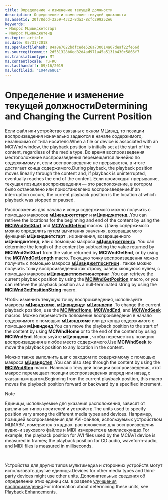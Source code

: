 ```yaml
---
title: Определение и изменение текущей должности
description: Определение и изменение текущей должности
ms.assetid: 20f78dcd-3259-43c2-8da3-8cfc299252e6
keywords:
- Макрос МЦивнджетстарт
- Макрос МЦивнджетенд
ms.topic: article
ms.date: 05/31/2018
ms.openlocfilehash: 84a8e7022bdfcede526a730014a07deaf22fe66d
ms.sourcegitcommit: 2d531328b6ed82d4ad971a45a5131b430c5866f7
ms.translationtype: MT
ms.contentlocale: ru-RU
ms.lasthandoff: 09/16/2019
ms.locfileid: "104486861"
---
```

# <a name="determining-and-changing-the-current-position"></a><span data-ttu-id="07714-105">Определение и изменение текущей должности</span><span class="sxs-lookup"><span data-stu-id="07714-105">Determining and Changing the Current Position</span></span>

<span data-ttu-id="07714-106">Если файл или устройство связаны с окном МЦивнд, то позиции воспроизведения изначально задаются в начале содержимого, независимо от типа носителя.</span><span class="sxs-lookup"><span data-stu-id="07714-106">When a file or device is associated with an MCIWnd window, the playback position is initially set at the start of the content, regardless of the media type.</span></span> <span data-ttu-id="07714-107">Во время воспроизведения местоположение воспроизведения перемещается линейно по содержимому и, если воспроизведение не прерывается, в итоге достигает конца содержимого.</span><span class="sxs-lookup"><span data-stu-id="07714-107">During playback, the playback position moves linearly through the content and, if playback is uninterrupted, eventually reaches the end of the content.</span></span> <span data-ttu-id="07714-108">Если происходит прерывание, текущая позиция воспроизведения — это расположение, в котором было остановлено или приостановлено воспроизведение.</span><span class="sxs-lookup"><span data-stu-id="07714-108">If an interruption occurs, the current playback position is the location at which playback was stopped or paused.</span></span>

<span data-ttu-id="07714-109">Расположения для начала и конца содержимого можно получить с помощью макросов [**мЦивнджетстарт**](/windows/desktop/api/Vfw/nf-vfw-mciwndgetstart) и [**мЦивнджетенд**](/windows/desktop/api/Vfw/nf-vfw-mciwndgetend) .</span><span class="sxs-lookup"><span data-stu-id="07714-109">You can retrieve the locations for the beginning and end of the content by using the [**MCIWndGetStart**](/windows/desktop/api/Vfw/nf-vfw-mciwndgetstart) and [**MCIWndGetEnd**](/windows/desktop/api/Vfw/nf-vfw-mciwndgetend) macros.</span></span> <span data-ttu-id="07714-110">Длину содержимого можно определить путем вычитания значения, возвращаемого функцией **мЦивнджетстарт** , из значения, возвращенного **мЦивнджетенд**, или с помощью макроса [**мЦивнджетленгс**](/windows/desktop/api/Vfw/nf-vfw-mciwndgetlength) .</span><span class="sxs-lookup"><span data-stu-id="07714-110">You can determine the length of the content by subtracting the value returned by **MCIWndGetStart** from the value returned by **MCIWndGetEnd**, or by using the [**MCIWndGetLength**](/windows/desktop/api/Vfw/nf-vfw-mciwndgetlength) macro.</span></span> <span data-ttu-id="07714-111">Текущую точку воспроизведения можно получить с помощью макроса [**мЦивнджетпоситион**](/windows/desktop/api/Vfw/nf-vfw-mciwndgetposition) . также можно получить точку воспроизведения как строку, завершающуюся нулем, с помощью макроса [**мЦивнджетпоситионстринг**](/windows/desktop/api/Vfw/nf-vfw-mciwndgetpositionstring) .</span><span class="sxs-lookup"><span data-stu-id="07714-111">You can retrieve the current playback position by using the [**MCIWndGetPosition**](/windows/desktop/api/Vfw/nf-vfw-mciwndgetposition) macro, or you can retrieve the playback position as a null-terminated string by using the [**MCIWndGetPositionString**](/windows/desktop/api/Vfw/nf-vfw-mciwndgetpositionstring) macro.</span></span>

<span data-ttu-id="07714-112">Чтобы изменить текущую точку воспроизведения, используйте макросы [**мЦивндхоме**](/windows/desktop/api/Vfw/nf-vfw-mciwndhome), [**мЦивнденд**](/windows/desktop/api/Vfw/nf-vfw-mciwndend)и [**мЦивндсик**](/windows/desktop/api/Vfw/nf-vfw-mciwndseek) .</span><span class="sxs-lookup"><span data-stu-id="07714-112">To change the current playback position, use the [**MCIWndHome**](/windows/desktop/api/Vfw/nf-vfw-mciwndhome), [**MCIWndEnd**](/windows/desktop/api/Vfw/nf-vfw-mciwndend), and [**MCIWndSeek**](/windows/desktop/api/Vfw/nf-vfw-mciwndseek) macros.</span></span> <span data-ttu-id="07714-113">Можно переместить положение воспроизведения в начало содержимого с помощью **мЦивндхоме** или до конца содержимого с помощью **мЦивнденд**.</span><span class="sxs-lookup"><span data-stu-id="07714-113">You can move the playback position to the start of the content by using **MCIWndHome** or to the end of the content by using **MCIWndEnd**.</span></span> <span data-ttu-id="07714-114">Используйте **мЦивндсик** , чтобы переместить позицию воспроизведения в любое место содержимого.</span><span class="sxs-lookup"><span data-stu-id="07714-114">Use **MCIWndSeek** to move the playback position to any location in the content.</span></span>

<span data-ttu-id="07714-115">Можно также выполнить шаг с заходом по содержимому с помощью макроса [**мЦивндстеп**](/windows/desktop/api/Vfw/nf-vfw-mciwndstep) .</span><span class="sxs-lookup"><span data-stu-id="07714-115">You can also step through the content by using the [**MCIWndStep**](/windows/desktop/api/Vfw/nf-vfw-mciwndstep) macro.</span></span> <span data-ttu-id="07714-116">Начиная с текущей позиции воспроизведения, этот макрос перемещает позиции воспроизведения вперед или назад с указанным шагом.</span><span class="sxs-lookup"><span data-stu-id="07714-116">Beginning from the current playback position, this macro moves the playback position forward or backward by a specified increment.</span></span>

> [!Note]  
> <span data-ttu-id="07714-117">Единицы, используемые для указания расположения, зависят от различных типов носителей и устройств.</span><span class="sxs-lookup"><span data-stu-id="07714-117">The units used to specify position vary among the different media types and devices.</span></span> <span data-ttu-id="07714-118">Например, позицией воспроизведения для AVI-файлов, используемых устройством МЦИАВИ, измеряется в кадрах. расположение для воспроизведения аудио-и звукового файлов и MIDI измеряется в миллисекундах.</span><span class="sxs-lookup"><span data-stu-id="07714-118">For example, the playback position for AVI files used by the MCIAVI device is measured in frames; the playback position for CD audio, waveform-audio, and MIDI files is measured in milliseconds.</span></span>

 

<span data-ttu-id="07714-119">Устройства для других типов мультимедиа и сторонних устройств могут использовать другие единицы.</span><span class="sxs-lookup"><span data-stu-id="07714-119">Devices for other media types and third-party devices might use other units.</span></span> <span data-ttu-id="07714-120">Дополнительные сведения об определении этих единиц см. в разделе [улучшения воспроизведения](playback-enhancements.md).</span><span class="sxs-lookup"><span data-stu-id="07714-120">For information about determining these units, see [Playback Enhancements](playback-enhancements.md).</span></span>

 

 




